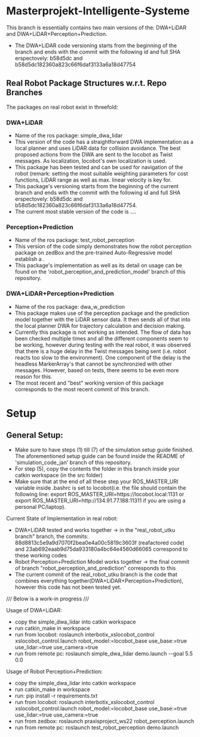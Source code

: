# Masterprojekt-Intelligente-Systeme
This branch is essentially contains two main versions of the: DWA+LiDAR and DWA+LiDAR+Perception+Prediction. 
* The DWA+LiDAR code versioning starts from the beginning of the branch and ends with the commit with the following id and full SHA erspectovely: b58d5dc and b58d5dc182360a823c66f6daf3133a6a18d47754

## Real Robot Package Structures w.r.t. Repo Branches
The packages on real robot exist in threefold:
### DWA+LiDAR
* Name of the ros package: simple_dwa_lidar
* This version of the code has a straightforward DWA implementation as a local planner and uses LiDAR data for collision avoidance. The best proposed actions from the DWA are sent to the locobot as Twist messages. As localization, locobot's own localization is used.
* This package has been tested and can be used for navigation of the robot (remark: setting the most suitable weighting parameters for cost functions, LiDAR range as well as max. linear velocity is key for.
* This package's versioning starts from the beginning of the current branch and ends with the commit with the following id and full SHA erspectovely: b58d5dc and b58d5dc182360a823c66f6daf3133a6a18d47754. 
* The current most stable version of the code is ....
### Perception+Prediction
* Name of the ros package: test_robot_perception
* This version of the code simply demonstrates how the robot perception package on zedBox and the pre-trained Auto-Regressive model establish a .
* This package's implementation as well as its detail on usage can be found on the 'robot_perception_and_prediction_model' branch of this repository.
### DWA+LiDAR+Perception+Prediction
* Name of the ros package: dwa_w_prediction
* This package makes use of the perception package and the prediction model together with the LiDAR sensor data. It then sends all of that into the local planner DWA for trajectory calculation and decision making. 
* Currently this package is not working as intended. The flow of data has been checked multiple times and all the different components seem to be working, however during testing with the real robot, it was observed that there is a huge delay in the Twist messages being sent (i.e. robot reacts too slow to the environment). One component of the delay is the headless MarkerArray's that cannot be synchronzied with other messages. However, based on tests, there seems to be even more reason for this.
* The most recent and "best" working version of this package corresponds to the most recent commit of this branch.

# Setup

## General Setup:
* Make sure to have steps (1) till (7) of the simulation setup guide finished. The aforementioned setup guide can be found inside the README of 'simulation_code_jan' branch of this repository.
* For step (5), copy the contents the folder in this branch inside your catkin workspace (in the src folder)
* Make sure that at the end of all these step your ROS_MASTER_URI variable inside .bashrc is set to locobot(i.e. the file should contain the following line: export ROS_MASTER_URI=ht<span>tps://<span>locobot.local:1131 or export ROS_MASTER_URI=ht<span>tp://<span>134.91.77.188:11311 if you are using a personal PC/laptop).

Current State of Implementation in real robot:
* DWA+LiDAR tested and works together 
-> in the "real_robot_utku branch" branch, the commits: 88d8813c5e9a9d7070f2bea0e4a00c5819c3603f (reafactored code) and 23ab692eaab9d75da933180a4bc64e4560d66065 correspond to these working codes
* Robot Perception+Prediction Model works together
-> the final commit of branch "robot_perception_and_prediction" corresponds to this
* The current commit of the real_robot_utku branch is the code that combines everything together(DWA+LiDAR+Perception+Prediction), however this code has not been tested yet.

/// Below is a work-in progress ///

Usage of DWA+LiDAR:
* copy the simple_dwa_lidar into catkin workspace
* run catkin_make in workspace
* run from locobot: roslaunch interbotix_xslocobot_control xslocobot_control.launch robot_model:=locobot_base use_base:=true use_lidar:=true use_camera:=true
* run from remote pc: roslaunch simple_dwa_lidar demo.launch --goal 5.5 0.0


Usage of Robot Perception+Prediction:
* copy the simple_dwa_lidar into catkin workspace
* run catkin_make in workspace
* run: pip install -r requirements.txt
* run from locobot: roslaunch interbotix_xslocobot_control xslocobot_control.launch robot_model:=locobot_base use_base:=true use_lidar:=true use_camera:=true
* run from zedbox: roslaunch praxisproject_ws22 robot_perception.launch
* run from remote pc: roslaunch test_robot_perception demo.launch

